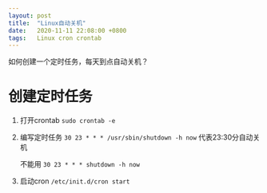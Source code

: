 ```yaml
---
layout: post
title:  "Linux自动关机"
date:   2020-11-11 22:08:00 +0800
tags:   Linux cron crontab
---
```


如何创建一个定时任务，每天到点自动关机？

# 创建定时任务

1. 打开crontab
   ```sudo crontab -e```
2. 编写定时任务
   ```30 23 * * * /usr/sbin/shutdown -h now```
   代表23:30分自动关机
   
   不能用
   ```30 23 * * * shutdown -h now```
   
3. 启动cron
   ```/etc/init.d/cron start```